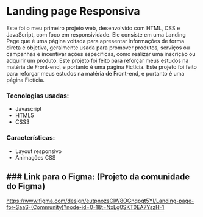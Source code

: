# Landing page Responsiva

Este foi o meu primeiro projeto web, desenvolvido com HTML, CSS e JavaScript, com foco em responsividade. Ele consiste em uma Landing Page que é uma página voltada para apresentar informações de forma direta e objetiva, geralmente usada para promover produtos, serviços ou campanhas e incentivar ações específicas, como realizar uma inscrição ou adquirir um produto. Este projeto foi feito para reforçar meus estudos na matéria de Front-end, e portanto é uma página Fictícia. Este projeto foi feito para reforçar meus estudos na matéria de Front-end, e portanto é uma página Fictícia.

### Tecnologias usadas:

- Javascript
- HTML5
- CSS3

### Características:

- Layout responsivo
- Animações CSS

## ### Link para o Figma: (Projeto da comunidade do Figma)

https://www.figma.com/design/eutpnozsClW8OGnqpgt5YI/Landing-page-for-SaaS-(Community)?node-id=0-1&t=NxLg0SKT0EA7YszH-1
